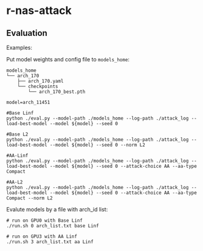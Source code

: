 # r-nas-attack

## Evaluation

Examples:

Put model weights and config file to `models_home`:

```
models_home
└── arch_170
    ├── arch_170.yaml
    └── checkpoints
        └── arch_170_best.pth
```

```shell
model=arch_11451

#Base Linf
python ./eval.py --model-path ./models_home --log-path ./attack_log --load-best-model --model ${model} --seed 0

#Base L2
python ./eval.py --model-path ./models_home --log-path ./attack_log --load-best-model --model ${model} --seed 0 --norm L2

#AA-Linf
python ./eval.py --model-path ./models_home --log-path ./attack_log --load-best-model --model ${model} --seed 0 --attack-choice AA --aa-type Compact

#AA-L2
python ./eval.py --model-path ./models_home --log-path ./attack_log --load-best-model --model ${model} --seed 0 --attack-choice AA --aa-type Compact --norm L2
```

Evalute models by a file with arch_id list:
```shell
# run on GPU0 with Base Linf
./run.sh 0 arch_list.txt base Linf

# run on GPU3 with AA Linf
./run.sh 3 arch_list.txt aa Linf
```
